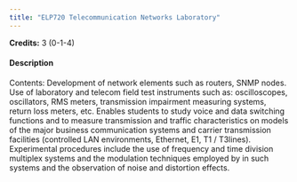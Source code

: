 ```yaml
---
title: "ELP720 Telecommunication Networks Laboratory"
---
```

**Credits:** 3 (0-1-4)

#### Description
Contents: Development of network elements such as routers, SNMP nodes. Use of laboratory and telecom field test instruments such as: oscilloscopes, oscillators, RMS meters, transmission impairment measuring systems, return loss meters, etc. Enables students to study voice and data switching functions and to measure transmission and traffic characteristics on models of the major business communication systems and carrier transmission facilities (controlled LAN environments, Ethernet, E1, T1 / T3lines). Experimental procedures include the use of frequency and time division multiplex systems and the modulation techniques employed by in such systems and the observation of noise and distortion effects.
